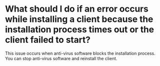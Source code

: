 # What should I do if an error occurs while installing a client because the installation process times out or the client failed to start?

This issue occurs when anti-virus software blocks the installation process. You can stop anti-virus software and reinstall the client.

